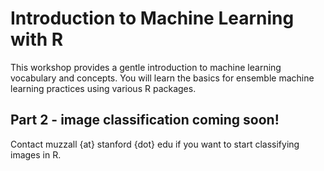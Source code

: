 # Introduction to Machine Learning with R

This workshop provides a gentle introduction to machine learning vocabulary and concepts. You will learn the basics for ensemble machine learning practices using various R packages.
  
## Part 2 - image classification coming soon!
Contact muzzall {at} stanford {dot} edu if you want to start classifying images in R.
